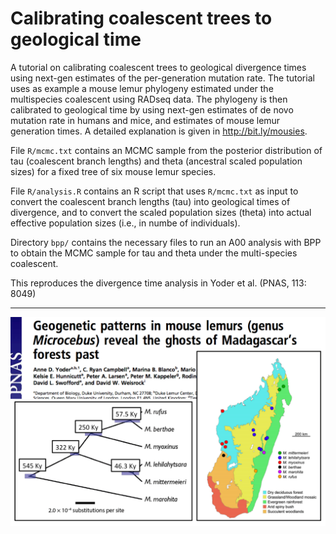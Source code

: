 # Calibrating coalescent trees to geological time

A tutorial on calibrating coalescent trees to geological divergence times using next-gen estimates of the per-generation mutation rate.  The tutorial uses as example a mouse lemur phylogeny estimated under the multispecies coalescent using RADseq data. The phylogeny is then calibrated to geological time by using next-gen estimates of de novo mutation rate in humans and mice, and estimates of mouse lemur generation times. A detailed explanation is given in http://bit.ly/mousies.

File `R/mcmc.txt` contains an MCMC sample from the posterior distribution of tau (coalescent branch lengths) and theta (ancestral scaled population sizes) for a fixed tree of six mouse lemur species.
 
File `R/analysis.R` contains an R script that uses `R/mcmc.txt` as input to convert the coalescent branch lengths (tau) into geological times of divergence, and to convert the scaled population sizes (theta) into actual effective population sizes (i.e., in numbe of individuals). 

Directory `bpp/` contains the necessary files to run an A00 analysis with BPP to obtain the MCMC sample for tau and theta under the multi-species coalescent.

This reproduces the divergence time analysis in Yoder et al. (PNAS, 113: 8049)

***

![](mousies.png)
